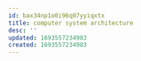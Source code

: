 ```yaml
---
id: bax34np1o0i96q07yyiqxtx
title: computer system architecture
desc: ''
updated: 1693557234983
created: 1693557234983
---
```


